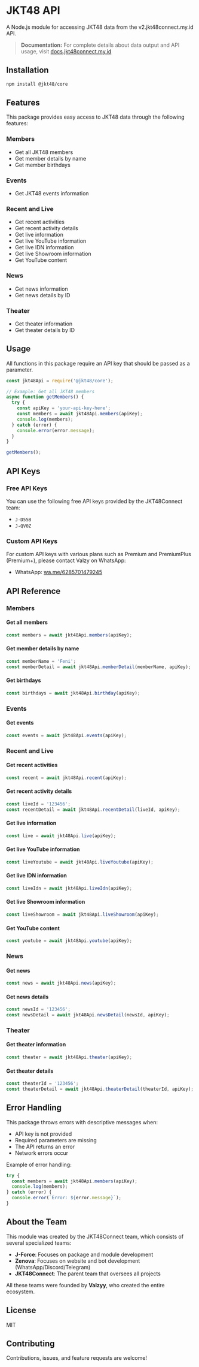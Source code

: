 # JKT48 API

A Node.js module for accessing JKT48 data from the v2.jkt48connect.my.id API.

> **Documentation:** For complete details about data output and API usage, visit [docs.jkt48connect.my.id](https://docs.jkt48connect.my.id)

## Installation

```bash
npm install @jkt48/core
```

## Features

This package provides easy access to JKT48 data through the following features:

### Members
- Get all JKT48 members
- Get member details by name
- Get member birthdays

### Events
- Get JKT48 events information

### Recent and Live
- Get recent activities
- Get recent activity details
- Get live information
- Get live YouTube information
- Get live IDN information
- Get live Showroom information
- Get YouTube content

### News
- Get news information
- Get news details by ID

### Theater
- Get theater information
- Get theater details by ID

## Usage

All functions in this package require an API key that should be passed as a parameter.

```javascript
const jkt48Api = require('@jkt48/core');

// Example: Get all JKT48 members
async function getMembers() {
  try {
    const apiKey = 'your-api-key-here';
    const members = await jkt48Api.members(apiKey);
    console.log(members);
  } catch (error) {
    console.error(error.message);
  }
}

getMembers();
```

## API Keys

### Free API Keys

You can use the following free API keys provided by the JKT48Connect team:
- `J-D55B`
- `J-QV0Z`

### Custom API Keys

For custom API keys with various plans such as Premium and PremiumPlus (Premium+), please contact Valzy on WhatsApp:
- WhatsApp: [wa.me/6285701479245](https://wa.me/6285701479245)

## API Reference

### Members

#### Get all members
```javascript
const members = await jkt48Api.members(apiKey);
```

#### Get member details by name
```javascript
const memberName = 'Feni';
const memberDetail = await jkt48Api.memberDetail(memberName, apiKey);
```

#### Get birthdays
```javascript
const birthdays = await jkt48Api.birthday(apiKey);
```

### Events

#### Get events
```javascript
const events = await jkt48Api.events(apiKey);
```

### Recent and Live

#### Get recent activities
```javascript
const recent = await jkt48Api.recent(apiKey);
```

#### Get recent activity details
```javascript
const liveId = '123456';
const recentDetail = await jkt48Api.recentDetail(liveId, apiKey);
```

#### Get live information
```javascript
const live = await jkt48Api.live(apiKey);
```

#### Get live YouTube information
```javascript
const liveYoutube = await jkt48Api.liveYoutube(apiKey);
```

#### Get live IDN information
```javascript
const liveIdn = await jkt48Api.liveIdn(apiKey);
```

#### Get live Showroom information
```javascript
const liveShowroom = await jkt48Api.liveShowroom(apiKey);
```

#### Get YouTube content
```javascript
const youtube = await jkt48Api.youtube(apiKey);
```

### News

#### Get news
```javascript
const news = await jkt48Api.news(apiKey);
```

#### Get news details
```javascript
const newsId = '123456';
const newsDetail = await jkt48Api.newsDetail(newsId, apiKey);
```

### Theater

#### Get theater information
```javascript
const theater = await jkt48Api.theater(apiKey);
```

#### Get theater details
```javascript
const theaterId = '123456';
const theaterDetail = await jkt48Api.theaterDetail(theaterId, apiKey);
```

## Error Handling

This package throws errors with descriptive messages when:
- API key is not provided
- Required parameters are missing
- The API returns an error
- Network errors occur

Example of error handling:

```javascript
try {
  const members = await jkt48Api.members(apiKey);
  console.log(members);
} catch (error) {
  console.error(`Error: ${error.message}`);
}
```

## About the Team

This module was created by the JKT48Connect team, which consists of several specialized teams:

- **J-Force**: Focuses on package and module development
- **Zenova**: Focuses on website and bot development (WhatsApp/Discord/Telegram)
- **JKT48Connect**: The parent team that oversees all projects

All these teams were founded by **Valzyy**, who created the entire ecosystem.

## License

MIT

## Contributing

Contributions, issues, and feature requests are welcome!
